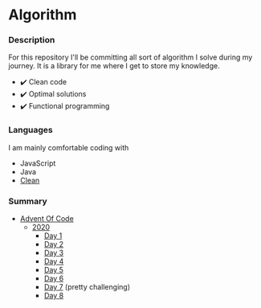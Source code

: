 # Algorithm

### Description
For this repository I'll be committing all sort of algorithm I solve during my journey. 
It is a library for me where I get to store my knowledge. 

- ✔️ Clean code 
- ✔️ Optimal solutions
- ✔️ Functional programming

### Languages
I am mainly comfortable coding with

- JavaScript  
- Java  
- [Clean](https://clean.cs.ru.nl/Clean)

### Summary

- [Advent Of Code](https://adventofcode.com/)
  - [2020](https://github.com/alisbiaa/Algorithm/tree/main/AdventOfCode/2020)
    - [Day 1](https://github.com/alisbiaa/Algorithm/tree/main/AdventOfCode/2020/Day%201)
    - [Day 2](https://github.com/alisbiaa/Algorithm/tree/main/AdventOfCode/2020/Day%202)
    - [Day 3](https://github.com/alisbiaa/Algorithm/tree/main/AdventOfCode/2020/Day%203)
    - [Day 4](https://github.com/alisbiaa/Algorithm/tree/main/AdventOfCode/2020/Day%204)
    - [Day 5](https://github.com/alisbiaa/Algorithm/tree/main/AdventOfCode/2020/Day%205)
    - [Day 6](https://github.com/alisbiaa/Algorithm/tree/main/AdventOfCode/2020/Day%206)
    - [Day 7](https://github.com/alisbiaa/Algorithm/tree/main/AdventOfCode/2020/Day%207) (pretty challenging)
    - [Day 8](https://github.com/alisbiaa/Algorithm/tree/main/AdventOfCode/2020/Day%208) 


